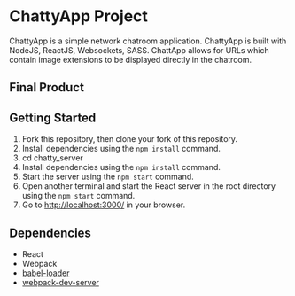 # ChattyApp Project

ChattyApp is a simple network chatroom application. ChattyApp is built with NodeJS, ReactJS, Websockets, SASS. 
ChattApp allows for URLs which contain image extensions to be displayed directly in the chatroom.

## Final Product


## Getting Started
1. Fork this repository, then clone your fork of this repository.
2. Install dependencies using the `npm install` command.
3. cd chatty_server
4. Install dependencies using the `npm install` command.
5. Start the server using the `npm start` command.
6. Open another terminal and start the React server in the root directory using the `npm start` command.
7. Go to <http://localhost:3000/> in your browser.

## Dependencies

* React
* Webpack
* [babel-loader](https://github.com/babel/babel-loader)
* [webpack-dev-server](https://github.com/webpack/webpack-dev-server)
